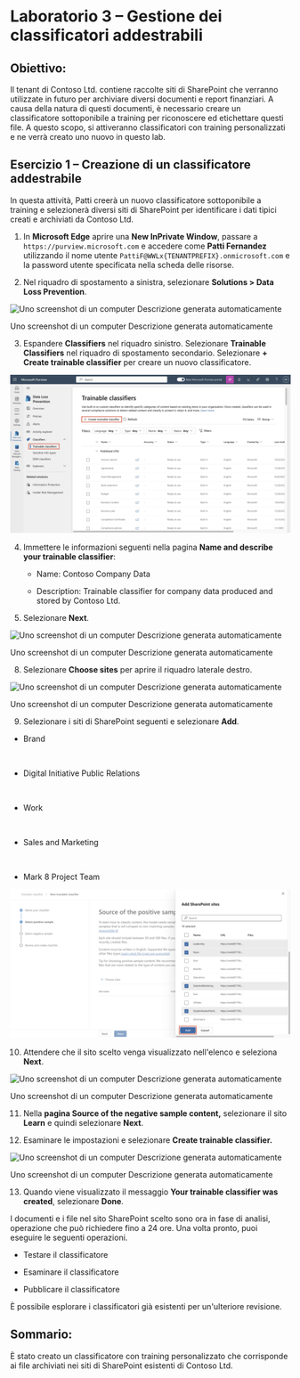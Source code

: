 # Laboratorio 3 – Gestione dei classificatori addestrabili

## Obiettivo:

Il tenant di Contoso Ltd. contiene raccolte siti di SharePoint che
verranno utilizzate in futuro per archiviare diversi documenti e report
finanziari. A causa della natura di questi documenti, è necessario
creare un classificatore sottoponibile a training per riconoscere ed
etichettare questi file. A questo scopo, si attiveranno classificatori
con training personalizzati e ne verrà creato uno nuovo in questo lab.

## Esercizio 1 – Creazione di un classificatore addestrabile

In questa attività, Patti creerà un nuovo classificatore sottoponibile a
training e selezionerà diversi siti di SharePoint per identificare i
dati tipici creati e archiviati da Contoso Ltd.

1.  In **Microsoft Edge** aprire una **New InPrivate Window**, passare a
    `https://purview.microsoft.com` e accedere come **Patti Fernandez**
    utilizzando il nome utente
    `PattiF@WWLx{TENANTPREFIX}.onmicrosoft.com` e la password utente
    specificata nella scheda delle risorse.

2.  Nel riquadro di spostamento a sinistra, selezionare **Solutions \>
    Data Loss Prevention**.

![Uno screenshot di un computer Descrizione generata
automaticamente](./media/image1.png)

Uno screenshot di un computer Descrizione generata automaticamente

3.  Espandere **Classifiers** nel riquadro sinistro. Selezionare
    **Trainable Classifiers** nel riquadro di spostamento secondario.
    Selezionare **+ Create trainable classifier** per creare un nuovo
    classificatore.

![](./media/image2.png)

4.  Immettere le informazioni seguenti nella pagina **Name and describe
    your trainable classifier**:

    - Name: Contoso Company Data 

    - Description: Trainable classifier for company data produced and
      stored by Contoso Ltd. 

5.  Selezionare **Next**.

![Uno screenshot di un computer Descrizione generata
automaticamente](./media/image3.png)

Uno screenshot di un computer Descrizione generata automaticamente

8.  Selezionare **Choose sites** per aprire il riquadro laterale destro.

![Uno screenshot di un computer Descrizione generata
automaticamente](./media/image4.png)

Uno screenshot di un computer Descrizione generata automaticamente

9.  Selezionare i siti di SharePoint seguenti e selezionare **Add**.

- Brand 

&nbsp;

- Digital Initiative Public Relations 

&nbsp;

- Work 

&nbsp;

- Sales and Marketing 

&nbsp;

- Mark 8 Project Team 

![](./media/image5.png)

10. Attendere che il sito scelto venga visualizzato nell'elenco e
    seleziona **Next**.

![Uno screenshot di un computer Descrizione generata
automaticamente](./media/image6.png)

Uno screenshot di un computer Descrizione generata automaticamente

11. Nella **pagina Source of the negative sample content,** selezionare
    il sito **Learn** e quindi selezionare **Next**.

12. Esaminare le impostazioni e selezionare **Create trainable
    classifier.**

![Uno screenshot di un computer Descrizione generata
automaticamente](./media/image7.png)

Uno screenshot di un computer Descrizione generata automaticamente

13. Quando viene visualizzato il messaggio **Your trainable classifier
    was created**, selezionare **Done**.

I documenti e i file nel sito SharePoint scelto sono ora in fase di
analisi, operazione che può richiedere fino a 24 ore. Una volta pronto,
puoi eseguire le seguenti operazioni.

- Testare il classificatore

- Esaminare il classificatore

- Pubblicare il classificatore

È possibile esplorare i classificatori già esistenti per un'ulteriore
revisione.

## Sommario:

È stato creato un classificatore con training personalizzato che
corrisponde ai file archiviati nei siti di SharePoint esistenti di
Contoso Ltd.
